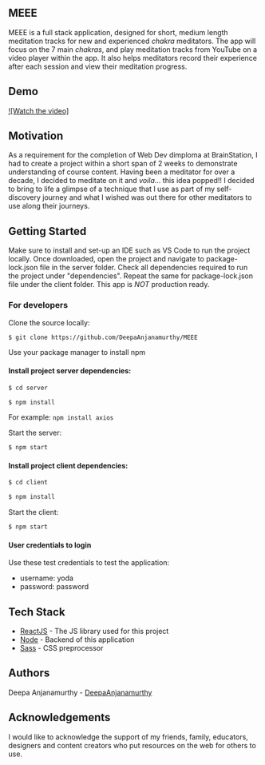 ## MEEE
MEEE is a full stack application, designed for short, medium length meditation tracks for new and experienced *chakra* meditators. The app will focus on the 7 main *chakras*, and play meditation tracks from YouTube on a video player within the app. It also helps meditators record their experience after each session and view their meditation progress.

## Demo
[![Watch the video]](https://user-images.githubusercontent.com/76414473/115647413-99172a80-a2d8-11eb-8482-8061ad133a6a.mp4)

<!-- <h1>
  <br>
  <img src="https://i.imgur.com/eCDy1JV.jpg" alt="main screen" width="">
</h1> -->

## Motivation
As a requirement for the completion of Web Dev dimploma at BrainStation, I had to create a project within a short span of 2 weeks to demonstrate understanding of course content. Having been a meditator for over a decade, I decided to meditate on it and *voila*... this idea popped!! I decided to bring to life a glimpse of a technique that I use as part of my self-discovery journey and what I wished was out there for other meditators to use along their journeys.

## Getting Started
Make sure to install and set-up an IDE such as VS Code to run the project locally. Once downloaded, open the project and navigate to package-lock.json file in the server folder. Check all dependencies required to run the project under "dependencies". Repeat the same for package-lock.json file under the client folder. This app is *NOT* production ready.

### For developers

Clone the source locally:

```sh
$ git clone https://github.com/DeepaAnjanamurthy/MEEE
```

Use your package manager to install npm

#### Install project server dependencies:

```sh
$ cd server
```

```sh
$ npm install 
```

For example: `npm install axios`

Start the server:

```sh
$ npm start
```

#### Install project client dependencies:

```sh
$ cd client
```

```sh
$ npm install 
```

Start the client:

```sh
$ npm start
```
#### User credentials to login
Use these test credentials to test the application: <br>
- username: yoda
- password: password

## Tech Stack

- [ReactJS](https://reactjs.org/) - The JS library used for this project
- [Node](https://nodejs.org/en/) - Backend of this application
- [Sass](https://sass-lang.com/) - CSS preprocessor

## Authors

Deepa Anjanamurthy - [DeepaAnjanamurthy](https://github.com/DeepaAnjanamurthy)

## Acknowledgements

I would like to acknowledge the support of my friends, family, educators, designers and content creators who put resources on the web for others to use.